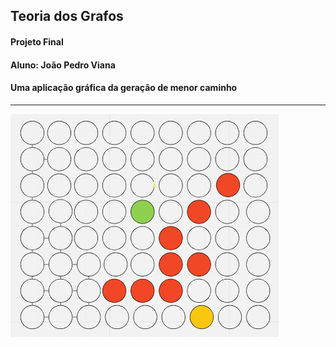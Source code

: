 ## Teoria dos Grafos 
#### Projeto Final
#### Aluno: João Pedro Viana 
####  Uma aplicação gráfica da geração de menor caminho 
<hr>

![](imgs/grafos.png)